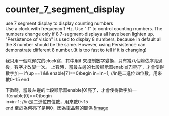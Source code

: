# counter_7_segment_display
use 7 segment display to display counting numbers<br />
Use a clock with frequency 1 Hz.
Use "if" to control counting numbers.
The numbers change only if 8 7-segment-displays all have been lighten up.
"Persistence of vision" is used to display 8 numbers, because in default all the 8 number should be the same.
However, using Persistence can demonstrate different 8 number.(It is too fast to tell if it is changing)

我只用一個除頻完的clock寫，其中用if 來控制數字變換，只有當八個燈依序亮過後，數字才改變一次。
上數時，當最左邊的七段顯示器enable[7]亮了，才會使得數字加一
if(up==1 && enable[7]==0)begin
					in=in+1;  //in是二進位四位數，用來數0~15
				end
        
下數時，當最左邊的七段顯示器enable[0]亮了，才會使得數字加一
if(enable[0]==0)begin             
					in=in-1; //in是二進位四位數，用來數0~15                                       
				end
至於為何亮了是用0，因為電晶體的關係
[!image](https://github.com/skyMei-J/counter_7_segment_display/blob/master/ddd.png)

